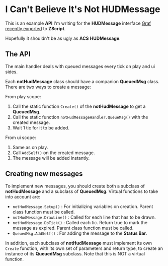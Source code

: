 # I Can't Believe It's Not HUDMessage

This is an example **API** I'm writing for the **HUDMessage** interface
[Graf recently exported](https://github.com/coelckers/gzdoom/commit/bb16e34bf4f589f74acbd51fe31e96c07d37b838)
to **ZScript**.

Hopefully it shouldn't be as ugly as **ACS** **HUDMessage**.

## The API

The main handler deals with queued messages every tick on play and ui sides.

Each **notHudMessage** class should have a companion **QueuedMsg** class. There
are two ways to create a message:

From play scope:
1. Call the static function `Create()` of the **notHudMessage** to get a
   **QueuedMsg**.
2. Call the static function `notHudMessageHandler.QueueMsg()` with the created
   message.
3. Wait 1 tic for it to be added.

From ui scope:
1. Same as on play.
2. Call `AddSelf()` on the created message.
3. The message will be added instantly.

## Creating new messages

To implement new messages, you should create both a subclass of
**notHudMessage** and a subclass of **QueuedMsg**. Virtual functions to take
into account are:

* `notHudMessage.Setup()` : For initializing variables on creation. Parent
  class function must be called.
* `notHudMessage.DrawLine()` : Called for each line that has to be drawn.
* `notHudMessage.DoTick()` : Called each tic. Return true to mark the message
  as expired. Parent class function must be called.
* `QueuedMsg.AddSelf()` : For adding the message to the **Status Bar**.

In addition, each subclass of **notHudMessage** must implement its own `Create`
function, with its own set of parameters and return type, to create an
instance of its **QueuedMsg** subclass. Note that this is NOT a virtual
function.
